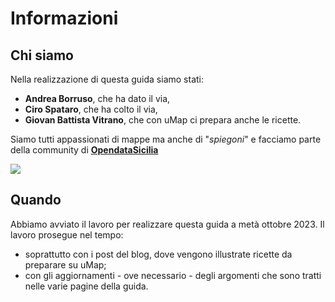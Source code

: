 # Informazioni

## Chi siamo

Nella realizzazione di questa guida siamo stati:

  - **Andrea Borruso**, che ha dato il via,
  - **Ciro Spataro**, che ha colto il via,
  - **Giovan Battista Vitrano**, che con uMap ci prepara anche le ricette.

Siamo tutti appassionati di mappe ma anche di "*spiegoni*" e facciamo parte della community di [**OpendataSicilia**](https://opendatasicilia.it/)

![](https://i0.wp.com/opendatasicilia.it/wp-content/uploads/2021/11/logo-e1639380885326.png)


## Quando

Abbiamo avviato il lavoro per realizzare questa guida a metà ottobre 2023. Il lavoro prosegue nel tempo:

   - soprattutto con i post del blog, dove vengono illustrate ricette da preparare su uMap;
   - con gli aggiornamenti - ove necessario - degli argomenti che sono tratti nelle varie pagine della guida.

